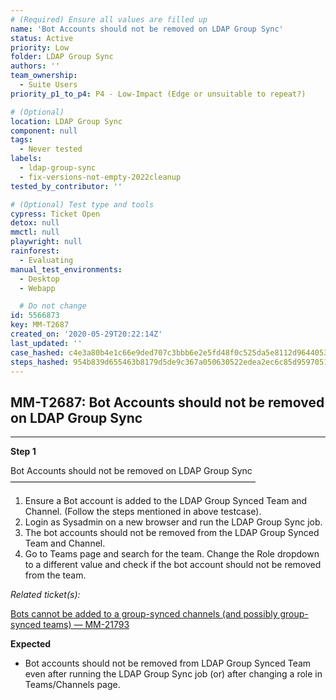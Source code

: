 ```yaml
---
# (Required) Ensure all values are filled up
name: 'Bot Accounts should not be removed on LDAP Group Sync'
status: Active
priority: Low
folder: LDAP Group Sync
authors: ''
team_ownership:
  - Suite Users
priority_p1_to_p4: P4 - Low-Impact (Edge or unsuitable to repeat?)

# (Optional)
location: LDAP Group Sync
component: null
tags:
  - Never tested
labels:
  - ldap-group-sync
  - fix-versions-not-empty-2022cleanup
tested_by_contributor: ''

# (Optional) Test type and tools
cypress: Ticket Open
detox: null
mmctl: null
playwright: null
rainforest:
  - Evaluating
manual_test_environments:
  - Desktop
  - Webapp

  # Do not change
id: 5566873
key: MM-T2687
created_on: '2020-05-29T20:22:14Z'
last_updated: ''
case_hashed: c4e3a80b4e1c66e9ded707c3bbb6e2e5fd48f0c525da5e8112d9644053748c79c475b39b70008098b9ea557a04365637
steps_hashed: 954b839d655463b8179d5de9c367a050630522edea2ec6c85d9597051edd856b5f8f1e88a23b8235e460d8eb52b573b7
---
```


<!-- (Auto-generated) Based on frontmatter's "key" and "name" -->

## MM-T2687: Bot Accounts should not be removed on LDAP Group Sync

---

**Step 1**

Bot Accounts should not be removed on LDAP Group Sync\
————————————————————————————

1. Ensure a Bot account is added to the LDAP Group Synced Team and Channel. (Follow the steps mentioned in above testcase).
2. Login as Sysadmin on a new browser and run the LDAP Group Sync job.
3. The bot accounts should not be removed from the LDAP Group Synced Team and Channel.
4. Go to Teams page and search for the team. Change the Role dropdown to a different value and check if the bot account should not be removed from the team.

_Related ticket(s):_

[Bots cannot be added to a group-synced channels (and possibly group-synced teams) — MM-21793](https://mattermost.atlassian.net/browse/MM-21793)

**Expected**

- Bot accounts should not be removed from LDAP Group Synced Team even after running the LDAP Group Sync job (or) after changing a role in Teams/Channels page.
